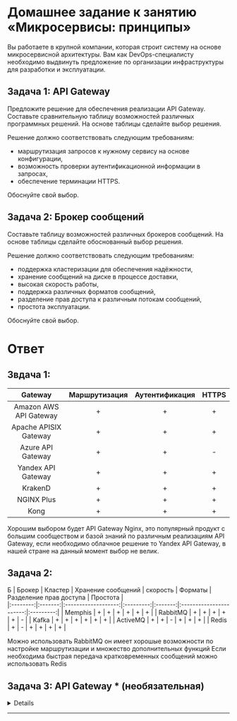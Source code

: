 
# Домашнее задание к занятию «Микросервисы: принципы»

Вы работаете в крупной компании, которая строит систему на основе микросервисной архитектуры.
Вам как DevOps-специалисту необходимо выдвинуть предложение по организации инфраструктуры для разработки и эксплуатации.

## Задача 1: API Gateway 

Предложите решение для обеспечения реализации API Gateway. Составьте сравнительную таблицу возможностей различных программных решений. На основе таблицы сделайте выбор решения.

Решение должно соответствовать следующим требованиям:
- маршрутизация запросов к нужному сервису на основе конфигурации,
- возможность проверки аутентификационной информации в запросах,
- обеспечение терминации HTTPS.

Обоснуйте свой выбор.

## Задача 2: Брокер сообщений

Составьте таблицу возможностей различных брокеров сообщений. На основе таблицы сделайте обоснованный выбор решения.

Решение должно соответствовать следующим требованиям:
- поддержка кластеризации для обеспечения надёжности,
- хранение сообщений на диске в процессе доставки,
- высокая скорость работы,
- поддержка различных форматов сообщений,
- разделение прав доступа к различным потокам сообщений,
- простота эксплуатации.

Обоснуйте свой выбор.

# Ответ

## Звдача 1:


| Gateway                | Маршрутизация | Аутентификация  | HTTPS | 
|:----------------------:|:-------------:|:---------------:|:-----:|
| Amazon AWS API Gateway |       +       |        +        |   +   |
| Apache APISIX Gateway  |       +       |        +        |   +   |
| Azure API Gateway      |       +       |        +        |   -   |
| Yandex API Gateway     |       +       |        +        |   +   |
| KrakenD                |       +       |        +        |   +   |
| NGINX Plus             |       +       |        +        |   +   |
| Kong                   |       +       |        +        |   +   |

Хорошим выбором будет API Gateway Nginx, это популярный продукт с большим сообществом и базой знаний по различным реализациям API Gateway, если необходимо облачное решение то Yandex API Gateway, в нашей стране на данный момент выбор не велик.

## Задача 2: 

Б
| Брокер   | Кластер | Хранение сообщений  | скорость  | Форматы | Разделение прав доступа | Простота  |    
|:--------:|:-------:|:-------------------:|:---------:|:-------:|:-----------------------:|:---------:|
| Memphis  |    +    |          +          |     +     |    +    |            +            |     +     |
| RabbitMQ |    +    |          +          |     +     |    +    |            +            |     -     |
| Kafka    |    +    |          +          |     +     |    +    |            +            |     +     |
| ActiveMQ |    +    |          +          |     -     |    +    |            +            |     +     |
| Redis    |    +    |          -          |     +     |    +    |            +            |     +     |

Можно использовать RabbitMQ он имеет хорошые возможности по настройке маршрутизации и множество дополнительных функций
Если необходима быстрая передача кратковременных сообщений можно использовать Redis

## Задача 3: API Gateway * (необязательная)
<details>
### Есть три сервиса:

**minio**
- хранит загруженные файлы в бакете images,
- S3 протокол,

**uploader**
- принимает файл, если картинка сжимает и загружает его в minio,
- POST /v1/upload,

**security**
- регистрация пользователя POST /v1/user,
- получение информации о пользователе GET /v1/user,
- логин пользователя POST /v1/token,
- проверка токена GET /v1/token/validation.

### Необходимо воспользоваться любым балансировщиком и сделать API Gateway:

**POST /v1/register**
1. Анонимный доступ.
2. Запрос направляется в сервис security POST /v1/user.

**POST /v1/token**
1. Анонимный доступ.
2. Запрос направляется в сервис security POST /v1/token.

**GET /v1/user**
1. Проверка токена. Токен ожидается в заголовке Authorization. Токен проверяется через вызов сервиса security GET /v1/token/validation/.
2. Запрос направляется в сервис security GET /v1/user.

**POST /v1/upload**
1. Проверка токена. Токен ожидается в заголовке Authorization. Токен проверяется через вызов сервиса security GET /v1/token/validation/.
2. Запрос направляется в сервис uploader POST /v1/upload.

**GET /v1/user/{image}**
1. Проверка токена. Токен ожидается в заголовке Authorization. Токен проверяется через вызов сервиса security GET /v1/token/validation/.
2. Запрос направляется в сервис minio GET /images/{image}.

### Ожидаемый результат

Результатом выполнения задачи должен быть docker compose файл, запустив который можно локально выполнить следующие команды с успешным результатом.
Предполагается, что для реализации API Gateway будет написан конфиг для NGinx или другого балансировщика нагрузки, который будет запущен как сервис через docker-compose и будет обеспечивать балансировку и проверку аутентификации входящих запросов.
Авторизация
curl -X POST -H 'Content-Type: application/json' -d '{"login":"bob", "password":"qwe123"}' http://localhost/token

**Загрузка файла**

curl -X POST -H 'Authorization: Bearer eyJ0eXAiOiJKV1QiLCJhbGciOiJIUzI1NiJ9.eyJzdWIiOiJib2IifQ.hiMVLmssoTsy1MqbmIoviDeFPvo-nCd92d4UFiN2O2I' -H 'Content-Type: octet/stream' --data-binary @yourfilename.jpg http://localhost/upload

**Получение файла**
curl -X GET http://localhost/images/4e6df220-295e-4231-82bc-45e4b1484430.jpg

---

#### [Дополнительные материалы: как запускать, как тестировать, как проверить](https://github.com/netology-code/devkub-homeworks/tree/main/11-microservices-02-principles)
</details>

---

